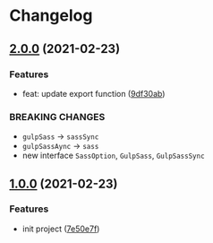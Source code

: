 # Changelog

## [2.0.0](https://github.com/Mister-Hope/gulp-sass/compare/v1.0.0...v2.0.0) (2021-02-23)

### Features

- feat: update export function ([9df30ab](https://github.com/Mister-Hope/gulp-sass/commit/9df30ab0054f07531e8b845139c57c8c555af6e9))

### BREAKING CHANGES

- `gulpSass` -> `sassSync`
- `gulpSassAync` -> `sass`
- new interface `SassOption`, `GulpSass`, `GulpSassSync`

## [1.0.0](https://github.com/Mister-Hope/gulp-sass/compare/7e50e7ff47dfac3ab08b61e1ea8a510a20ee29f0...v1.0.0) (2021-02-23)

### Features

- init project ([7e50e7f](https://github.com/Mister-Hope/gulp-sass/commit/7e50e7ff47dfac3ab08b61e1ea8a510a20ee29f0))
